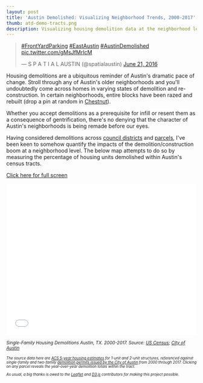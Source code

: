 ```yaml
---
layout: post
title: 'Austin Demolished: Visualizing Neighborhood Trends, 2000-2017'
thumb: atd-demo-tracts.png
description: Visualizing housing demolition data at the neighborhood level using census data and City of Austin permit data.
---
```


<div class="post-img">
    <blockquote class="twitter-tweet tw-align-center" data-lang="en"><p lang="und" dir="ltr"><a href="https://twitter.com/hashtag/FrontYardParking?src=hash&amp;ref_src=twsrc%5Etfw">#FrontYardParking</a> <a href="https://twitter.com/hashtag/EastAustin?src=hash&amp;ref_src=twsrc%5Etfw">#EastAustin</a> <a href="https://twitter.com/hashtag/AustinDemolished?src=hash&amp;ref_src=twsrc%5Etfw">#AustinDemolished</a> <a href="https://t.co/gMsJfMrIcM">pic.twitter.com/gMsJfMrIcM</a></p>&mdash; S P A T I A L AUSTIN (@spatialaustin) <a href="https://twitter.com/spatialaustin/status/745233659305697282?ref_src=twsrc%5Etfw">June 21, 2016</a></blockquote>
    <script async src="https://platform.twitter.com/widgets.js" charset="utf-8"></script>   
</div>

Housing demolitions are a ubiquitous reminder of Austin's dramatic pace of change. Stroll through any of Austin's older neighborhoods and you'll undoubtedly come across homes in varying states of demolition and re-construction. In certain neighborhoods, entire blocks have been razed and rebuilt (drop a pin at random in [Chestnut](https://www.google.com/maps/place/Chestnut,+Austin,+TX/@30.2783283,-97.7195638,15z/data=!3m1!4b1!4m5!3m4!1s0x8644b5ea0671591d:0xe6300a756e554fe!8m2!3d30.2790657!4d-97.7131577)).   

Whether you accept demolitions as a prerequisite for infill or resent them as a consequence of gentrification, there's no denying that the character of Austin's neighborhoods is being remade before our eyes.

Having considered demolitions across [council districts](/austin-demolished/) and [parcels](/austin-demolished-part-2/), I've been keen to somehow quantify the impacts of the demolition/construction boom at a neighborhood level. The below map attempts to do so by measuring the percentage of housing units demolished within Austin's census tracts. 

<a href="/maps/atx-demo-neighborhood-trends-map">Click here for full screen</a>

<iframe id='idIframe' onload='iframeLoaded()' src="/maps/atx-demo-neighborhood-trends-map" marginwidth="0" marginheight="0" scrolling="no" frameborder="0" width="100%" height="400px"></iframe>

<em><small>Single-Family Housing Demolitions Austin, TX. 2000-2017. Source: [US Census](https://factfinder.census.gov/faces/nav/jsf/pages/index.xhtml); [City of Austin](https://data.austintexas.gov/Building-and-Development/Issued-Construction-Permits/3syk-w9eu) <small><em>

The source data here are [ACS 5-year housing estimates](https://www.census.gov/programs-surveys/acs/) for 1-unit and 2-unit structures, referenced against single-family and two-family [demolition permits issued by the City of Austin](https://data.austintexas.gov/Building-and-Development/Issued-Construction-Permits/3syk-w9eu) from 2000 through 2017. Clicking on any parcel reveals the year-over-year demolition totals within the tract.

As usual, a big thanks is owed to the [Leaflet](http://leafletjs.com/) and [D3.js](https://d3js.org/) contributors for making this project possible.

